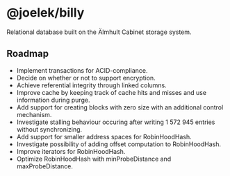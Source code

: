 # @joelek/billy

Relational database built on the Älmhult Cabinet storage system.

## Roadmap

* Implement transactions for ACID-compliance.
* Decide on whether or not to support encryption.
* Achieve referential integrity through linked columns.
* Improve cache by keeping track of cache hits and misses and use information during purge.
* Add support for creating blocks with zero size with an additional control mechanism.
* Investigate stalling behaviour occuring after writing 1 572 945 entries without synchronizing.
* Add support for smaller address spaces for RobinHoodHash.
* Investigate possibility of adding offset computation to RobinHoodHash.
* Improve iterators for RobinHoodHash.
* Optimize RobinHoodHash with minProbeDistance and maxProbeDistance.
